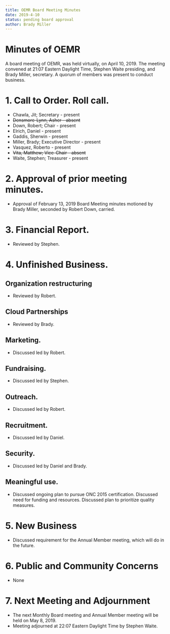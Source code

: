 ```yaml
---
title: OEMR Board Meeting Minutes
date: 2019-4-10
status: pending board approval
author: Brady Miller
---
```


# Minutes of OEMR

A board meeting of OEMR, was held virtually, on April 10, 2019. The meeting
convened at 21:07 Eastern Daylight Time, Stephen Waite presiding, and Brady Miller,
secretary. A quorum of members was present to conduct business.

# 1. Call to Order. Roll call.

* Chawla, Jit; Secretary - present
* ~~Densmore-Lynn, Asher - absent~~
* Down, Robert; Chair - present
* Elrich, Daniel - present
* Gaddis, Sherwin - present
* Miller, Brady; Executive Director - present
* Vasquez, Roberto - present
* ~~Vita, Matthew; Vice-Chair - absent~~
* Waite, Stephen; Treasurer - present

# 2. Approval of prior meeting minutes.

* Approval of February 13, 2019 Board Meeting minutes motioned by Brady Miller, seconded by Robert Down, carried.

# 3. Financial Report.

* Reviewed by Stephen.

# 4. Unfinished Business.

## Organization restructuring

* Reviewed by Robert.

## Cloud Partnerships

* Reviewed by Brady.

## Marketing.

* Discussed led by Robert.

## Fundraising.

* Discussed led by Stephen.

## Outreach.

* Discussed led by Robert.

## Recruitment.

* Discussed led by Daniel.

## Security.

* Discussed led by Daniel and Brady.

## Meaningful use.

* Discussed ongoing plan to pursue ONC 2015 certification. Discussed need for funding and resources. Discussed plan to prioritize quality measures.

# 5. New Business

* Discussed requirement for the Annual Member meeting, which will do in the future.

# 6. Public and Community Concerns

* None

# 7. Next Meeting and Adjournment

* The next Monthly Board meeting and Annual Member meeting will be held on May 8, 2019.
* Meeting adjourned at 22:07 Eastern Daylight Time by Stephen Waite.

